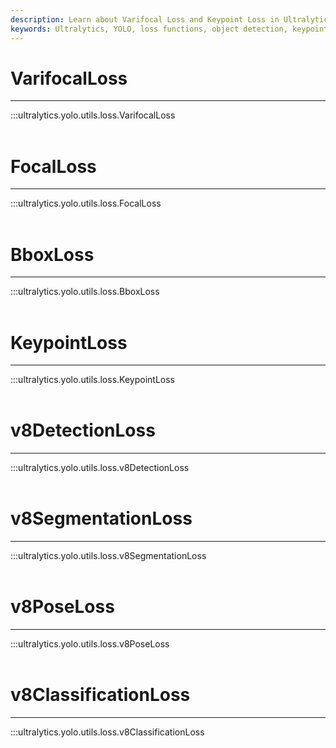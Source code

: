 ```yaml
---
description: Learn about Varifocal Loss and Keypoint Loss in Ultralytics YOLO for advanced bounding box and pose estimation. Visit our docs for more.
keywords: Ultralytics, YOLO, loss functions, object detection, keypoint detection, segmentation, classification
---
```


# VarifocalLoss
---
:::ultralytics.yolo.utils.loss.VarifocalLoss
<br><br>

# FocalLoss
---
:::ultralytics.yolo.utils.loss.FocalLoss
<br><br>

# BboxLoss
---
:::ultralytics.yolo.utils.loss.BboxLoss
<br><br>

# KeypointLoss
---
:::ultralytics.yolo.utils.loss.KeypointLoss
<br><br>

# v8DetectionLoss
---
:::ultralytics.yolo.utils.loss.v8DetectionLoss
<br><br>

# v8SegmentationLoss
---
:::ultralytics.yolo.utils.loss.v8SegmentationLoss
<br><br>

# v8PoseLoss
---
:::ultralytics.yolo.utils.loss.v8PoseLoss
<br><br>

# v8ClassificationLoss
---
:::ultralytics.yolo.utils.loss.v8ClassificationLoss
<br><br>

